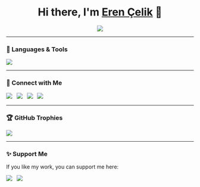 <h1 align="center">Hi there, I'm <a href="https://github.com/erencelik">Eren Çelik</a> 👋</h1>

<p align="center">
  <img src="https://readme-typing-svg.herokuapp.com?font=Fira+Code&pause=1000&color=F7B93E&center=true&vCenter=true&width=500&lines=Software+Engineer;Blockchain+Developer;Open-Source+Contributor;Tech+Enthusiast;Always+Learning+New+Things" />
</p>

---

### 🚀 Languages & Tools

<p>
  <img src="https://skillicons.dev/icons?i=apple,swift,kotlin,solidity,javascript,typescript,react,vue,nodejs,python,java,cs,net,flutter,dart,html,css,sass,tailwind,mongodb,mysql,vscode,git,github,docker,linux,aws,figma,firebase" />
</p>

---

### 🔗 Connect with Me
<p>
  <a href="https://linkedin.com/in/ernclk" target="_blank"><img src="https://img.shields.io/badge/LinkedIn-blue"></a>&nbsp;&nbsp;
  <a href="https://x.com/0xh4kk" target="_blank"><img src="https://img.shields.io/badge/Twitter-black"></a>&nbsp;&nbsp;
  <a href="mailto:eren@nidora.dev"><img src="https://img.shields.io/badge/Email-red"></a>&nbsp;&nbsp;
  <a href="https://erencelik.xyz" target="_blank"><img src="https://img.shields.io/badge/Portfolio-%23AAFF00.svg"></a>
</p>

---

### 🏆 GitHub Trophies

<p>
  <img src="https://github-profile-trophy.vercel.app/?username=erencelik&theme=radical&margin-w=5" />
</p>

---

### ✨ Support Me
If you like my work, you can support me here:
<p>
  <a href="https://www.buymeacoffee.com/erencelik" target="_blank"><img src="https://img.shields.io/badge/Buy%20Me%20A%20Coffee-orange?logo=buy-me-a-coffee"></a>&nbsp;&nbsp;
  <a href="https://ko-fi.com/erencelik" target="_blank"><img src="https://img.shields.io/badge/Ko--fi-white?logo=kofi"></a>
</p>
